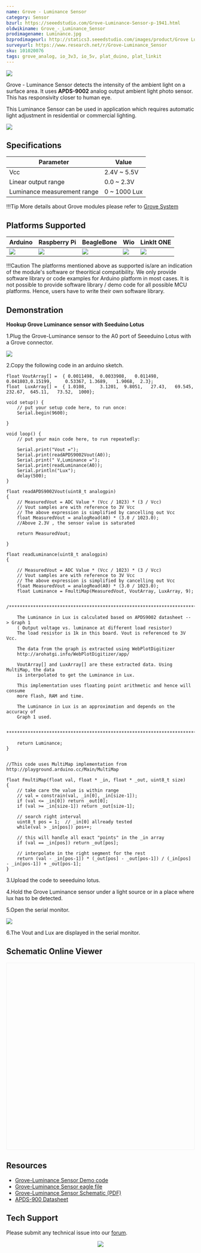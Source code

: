 ```yaml
---
name: Grove - Luminance Sensor
category: Sensor
bzurl: https://seeedstudio.com/Grove-Luminance-Sensor-p-1941.html
oldwikiname: Grove_-_Luminance_Sensor
prodimagename: Luminance.jpg
bzprodimageurl: http://statics3.seeedstudio.com/images/product/Grove Luminance Sensor.jpg
surveyurl: https://www.research.net/r/Grove-Luminance_Sensor
sku: 101020076
tags: grove_analog, io_3v3, io_5v, plat_duino, plat_linkit
---
```


![](https://files.seeedstudio.com/wiki/Grove-Luminance_Sensor/img/Luminance.jpg)

Grove - Luminance Sensor detects the intensity of the ambient light on a surface area. It uses **APDS-9002** analog output ambient light photo sensor. This has responsivity closer to human eye.

This Luminance Sensor can be used in application which requires automatic light adjustment in residential or commercial lighting.

[![](https://files.seeedstudio.com/wiki/common/Get_One_Now_Banner.png)](http://www.seeedstudio.com/Grove-Luminance-Sensor-p-1941.html)


Specifications
-------------

| Parameter                   | Value        |
|-----------------------------|--------------|
| Vcc                         | 2.4V ~ 5.5V  |
| Linear output range         | 0.0 ~ 2.3V   |
| Luminance measurement range | 0 ~ 1000 Lux |

!!!Tip
    More details about Grove modules please refer to [Grove System](http://wiki.seeedstudio.com/Grove_System/)
  
Platforms Supported
-------------------

| Arduino                                                                                             | Raspberry Pi                                                                                             | BeagleBone                                                                                      | Wio                                                                                               | LinkIt ONE                                                                                         |
|-----------------------------------------------------------------------------------------------------|----------------------------------------------------------------------------------------------------------|-------------------------------------------------------------------------------------------------|---------------------------------------------------------------------------------------------------|----------------------------------------------------------------------------------------------------|
| ![](https://files.seeedstudio.com/wiki/wiki_english/docs/images/arduino_logo.jpg) | ![](https://files.seeedstudio.com/wiki/wiki_english/docs/images/raspberry_pi_logo_n.jpg) | ![](https://files.seeedstudio.com/wiki/wiki_english/docs/images/bbg_logo_n.jpg) | ![](https://files.seeedstudio.com/wiki/wiki_english/docs/images/wio_logo_n.jpg) | ![](https://files.seeedstudio.com/wiki/wiki_english/docs/images/linkit_logo.jpg) |

!!!Caution
    The platforms mentioned above as supported is/are an indication of the module's software or theoritical compatibility. We only provide software library or code examples for Arduino platform in most cases. It is not possible to provide software library / demo code for all possible MCU platforms. Hence, users have to write their own software library.


Demonstration
-------------

**Hookup Grove Luminance sensor with Seeduino Lotus**

1.Plug the Grove-Luminance sensor to the A0 port of Seeeduino Lotus with a Grove connector.

![](https://files.seeedstudio.com/wiki/Grove-Luminance_Sensor/img/Interface_Grove-Luminance.jpg)

2.Copy the following code in an arduino sketch.

```
float VoutArray[] =  { 0.0011498,  0.0033908,   0.011498, 0.041803,0.15199,     0.53367, 1.3689,   1.9068,  2.3};
float  LuxArray[] =  { 1.0108,     3.1201,  9.8051,   27.43,   69.545,   232.67,  645.11,   73.52,  1000};

void setup() {
    // put your setup code here, to run once:
    Serial.begin(9600);

}

void loop() {
    // put your main code here, to run repeatedly:

    Serial.print("Vout =");
    Serial.print(readAPDS9002Vout(A0));
    Serial.print(" V,Luminance =");
    Serial.print(readLuminance(A0));
    Serial.println("Lux");
    delay(500);
}

float readAPDS9002Vout(uint8_t analogpin)
{
    // MeasuredVout = ADC Value * (Vcc / 1023) * (3 / Vcc)
    // Vout samples are with reference to 3V Vcc
    // The above expression is simplified by cancelling out Vcc
    float MeasuredVout = analogRead(A0) * (3.0 / 1023.0);
    //Above 2.3V , the sensor value is saturated

    return MeasuredVout;

}

float readLuminance(uint8_t analogpin)
{

    // MeasuredVout = ADC Value * (Vcc / 1023) * (3 / Vcc)
    // Vout samples are with reference to 3V Vcc
    // The above expression is simplified by cancelling out Vcc
    float MeasuredVout = analogRead(A0) * (3.0 / 1023.0);
    float Luminance = FmultiMap(MeasuredVout, VoutArray, LuxArray, 9);

    /**************************************************************************

    The Luminance in Lux is calculated based on APDS9002 datasheet -- > Graph 1
    ( Output voltage vs. luminance at different load resistor)
    The load resistor is 1k in this board. Vout is referenced to 3V Vcc.

    The data from the graph is extracted using WebPlotDigitizer
    http://arohatgi.info/WebPlotDigitizer/app/

    VoutArray[] and LuxArray[] are these extracted data. Using MultiMap, the data
    is interpolated to get the Luminance in Lux.

    This implementation uses floating point arithmetic and hence will consume
    more flash, RAM and time.

    The Luminance in Lux is an approximation and depends on the accuracy of
    Graph 1 used.

    ***************************************************************************/

    return Luminance;
}


//This code uses MultiMap implementation from http://playground.arduino.cc/Main/MultiMap

float FmultiMap(float val, float * _in, float * _out, uint8_t size)
{
    // take care the value is within range
    // val = constrain(val, _in[0], _in[size-1]);
    if (val <= _in[0]) return _out[0];
    if (val >= _in[size-1]) return _out[size-1];

    // search right interval
    uint8_t pos = 1;  // _in[0] allready tested
    while(val > _in[pos]) pos++;

    // this will handle all exact "points" in the _in array
    if (val == _in[pos]) return _out[pos];

    // interpolate in the right segment for the rest
    return (val - _in[pos-1]) * (_out[pos] - _out[pos-1]) / (_in[pos] - _in[pos-1]) + _out[pos-1];
}
```

3.Upload the code to seeeduino lotus.

4.Hold the Grove Luminance sensor under a light source or in a place where lux has to be detected.

5.Open the serial monitor.

![](https://files.seeedstudio.com/wiki/Grove-Luminance_Sensor/img/LuminanceOutput.png)

6.The Vout and Lux are displayed in the serial monitor.


## Schematic Online Viewer

<div class="altium-ecad-viewer" data-project-src="https://files.seeedstudio.com/wiki/Grove-Luminance_Sensor/res/Grove-Luminance_Sensor.zip" style="border-radius: 0px 0px 4px 4px; height: 500px; border-style: solid; border-width: 1px; border-color: rgb(241, 241, 241); overflow: hidden; max-width: 1280px; max-height: 700px; box-sizing: border-box;" />
</div>


Resources
--------

-   [Grove-Luminance Sensor Demo code](https://files.seeedstudio.com/wiki/Grove-Luminance_Sensor/res/Grove-Luminance.zip)
-   [Grove-Luminance Sensor eagle file](https://files.seeedstudio.com/wiki/Grove-Luminance_Sensor/res/Grove-Luminance_Sensor.zip)
-   [Grove-Luminance Sensor Schematic (PDF)](https://files.seeedstudio.com/wiki/Grove-Luminance_Sensor/res/Grove-Luminance_Sensor_v1.0.pdf)
-   [APDS-900 Datasheet](https://files.seeedstudio.com/wiki/Grove-Luminance_Sensor/res/APDS-9002-.pdf)

<!-- This Markdown file was created from http://www.seeedstudio.com/wiki/Grove_-_Luminance_Sensor -->

## Tech Support
Please submit any technical issue into our [forum](http://forum.seeedstudio.com/). <br /><p style="text-align:center"><a href="https://www.seeedstudio.com/act-4.html?utm_source=wiki&utm_medium=wikibanner&utm_campaign=newproducts" target="_blank"><img src="https://files.seeedstudio.com/wiki/Wiki_Banner/new_product.jpg" /></a></p>